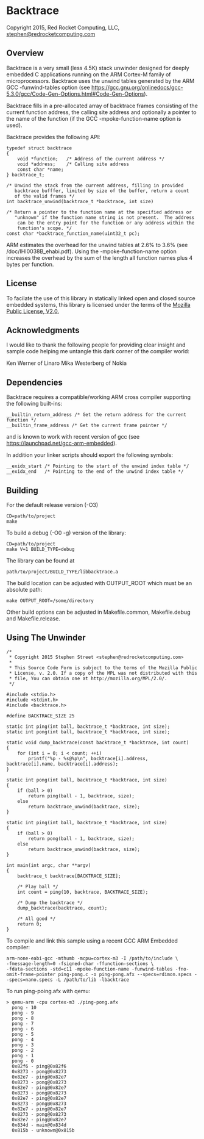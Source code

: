 Backtrace
=========

Copyright 2015, Red Rocket Computing, LLC, stephen@redrocketcomputing.com

Overview
--------

Backtrace is a very small (less 4.5K) stack unwinder designed for deeply embedded 
C applications running on the ARM Cortex-M family of microprocessors. Backtrace 
uses the unwind tables generated by the ARM GCC -funwind-tables option
(see https://gcc.gnu.org/onlinedocs/gcc-5.3.0/gcc/Code-Gen-Options.html#Code-Gen-Options).

Backtrace fills in a pre-allocated array of backtrace frames consisting of
the current function address, the calling site address and optionally a pointer
to the name of the function (if the GCC -mpoke-function-name option is used).

Backtrace provides the following API:

	typedef struct backtrace
	{
		void *function;   /* Address of the current address */
		void *address;    /* Calling site address 
		const char *name;
	} backtrace_t;

	/* Unwind the stack from the current address, filling in provided
	   backtrace bufffer, limited by size of the buffer, return a count
	   of the valid frames */	
	int backtrace_unwind(backtrace_t *backtrace, int size)

	/* Return a pointer to the function name at the specified address or
	   "unknown" if the function name string is not present.  The address
	    can be the entry point for the function or any address within the
	    function's scope. */
	const char *backtrace_function_name(uint32_t pc);

ARM estimates the overhead for the unwind tables at 2.6% to 3.6%
(see /doc/IHI0038B_ehabi.pdf). Using the -mpoke-function-name option increases
the overhead by the sum of the length all function names plus 4 bytes per 
function.

License
-------

To facilate the use of this library in statically linked open and closed source 
embedded systems, this library is licensed under the terms of the 
[Mozilla Public License, V2.0.](http://mozilla.org/MPL/2.0)

Acknowledgments
---------------

I would like to thank the following people for providing clear insight and sample 
code helping me untangle this dark corner of the compiler world:

Ken Werner of Linaro
Mika Westerberg of Nokia

Dependencies
------------

Backtrace requires a compatible/working ARM cross compiler supporting the following built-ins:

	__builtin_return_address /* Get the return address for the current function */
	__builtin_frame_address /* Get the current frame pointer */

and is known to work with recent version of gcc
(see https://launchpad.net/gcc-arm-embedded).

In addition your linker scripts should export the following symbols:

	__exidx_start /* Pointing to the start of the unwind index table */
	__exidx_end   /* Pointing to the end of the unwind index table */

Building
--------

For the default release version (-O3)

	CD=path/to/project
	make

To build a debug (-O0 -g) version of the library:

	CD=path/to/project
	make V=1 BUILD_TYPE=debug
	
The library can be found at 

	path/to/project/BUILD_TYPE/libbacktrace.a

The build location can be adjusted with OUTPUT_ROOT which must be an absolute path:

	make OUTPUT_ROOT=/some/directory

Other build options can be adjusted in Makefile.common, Makefile.debug and Makefile.release.

Using The Unwinder
-------------------

	/*
	 * Copyright 2015 Stephen Street <stephen@redrocketcomputing.com>
	 * 
	 * This Source Code Form is subject to the terms of the Mozilla Public
	 * License, v. 2.0. If a copy of the MPL was not distributed with this
	 * file, You can obtain one at http://mozilla.org/MPL/2.0/. 
	 */

	#include <stdio.h>
	#include <stdint.h>
	#include <backtrace.h>

	#define BACKTRACE_SIZE 25

	static int ping(int ball, backtrace_t *backtrace, int size);
	static int pong(int ball, backtrace_t *backtrace, int size);

	static void dump_backtrace(const backtrace_t *backtrace, int count)
	{
		for (int i = 0; i < count; ++i)
			printf("%p - %s@%p\n", backtrace[i].address, backtrace[i].name, backtrace[i].address);
	}

	static int pong(int ball, backtrace_t *backtrace, int size)
	{
		if (ball > 0)
			return ping(ball - 1, backtrace, size);
		else
			return backtrace_unwind(backtrace, size);
	}

	static int ping(int ball, backtrace_t *backtrace, int size)
	{
		if (ball > 0)
			return pong(ball - 1, backtrace, size);
		else
			return backtrace_unwind(backtrace, size);
	}

	int main(int argc, char **argv)
	{
		backtrace_t backtrace[BACKTRACE_SIZE];
	
		/* Play ball */
		int count = ping(10, backtrace, BACKTRACE_SIZE);

		/* Dump the backtrace */
		dump_backtrace(backtrace, count);

		/* All good */
		return 0;
	}

To compile and link this sample using a recent GCC ARM Embedded compiler:

	arm-none-eabi-gcc -mthumb -mcpu=cortex-m3 -I /path/to/include \
	-fmessage-length=0 -fsigned-char -ffunction-sections \
	-fdata-sections -std=c11 -mpoke-function-name -funwind-tables -fno-omit-frame-pointer ping-pong.c -o ping-pong.afx --specs=rdimon.specs --specs=nano.specs -L /path/to/lib -lbacktrace

To run ping-poing.afx with qemu:

	> qemu-arm -cpu cortex-m3 ./ping-pong.afx
  	  pong - 10
	  pong - 9
	  pong - 8
	  pong - 7
	  pong - 6
	  pong - 5
	  pong - 4
	  pong - 3
	  pong - 2
	  pong - 1
	  pong - 0
	  0x82f6 - ping@0x82f6
	  0x8273 - pong@0x8273
	  0x82e7 - ping@0x82e7
	  0x8273 - pong@0x8273
	  0x82e7 - ping@0x82e7
	  0x8273 - pong@0x8273
	  0x82e7 - ping@0x82e7
	  0x8273 - pong@0x8273
	  0x82e7 - ping@0x82e7
	  0x8273 - pong@0x8273
	  0x82e7 - ping@0x82e7
	  0x834d - main@0x834d
	  0x815b - unknown@0x815b

	

